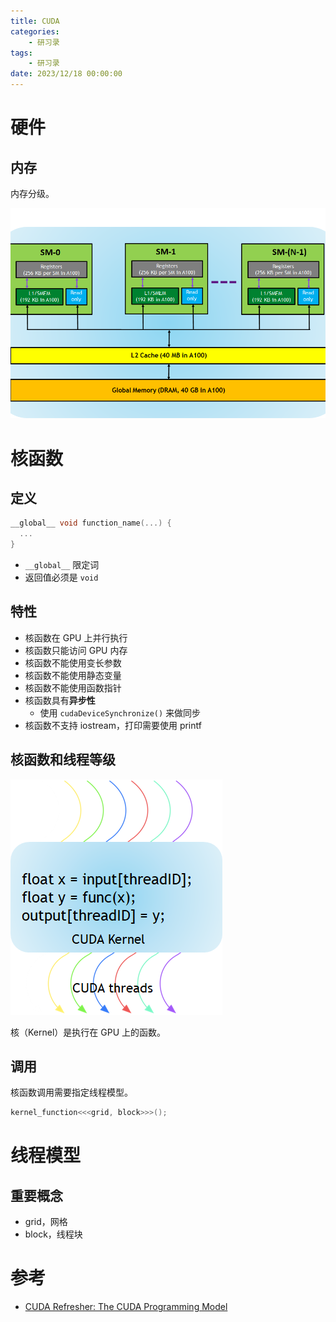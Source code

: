 ```yaml
---
title: CUDA
categories: 
    - 研习录
tags:
    - 研习录
date: 2023/12/18 00:00:00
---
```


# 硬件

## 内存

内存分级。

![img](cuda/memory-hierarchy-in-gpus-2.png)

# 核函数

## 定义

```c++
__global__ void function_name(...) {
  ...
}
```

- `__global__` 限定词
- 返回值必须是 `void`

## 特性

- 核函数在 GPU 上并行执行
- 核函数只能访问 GPU 内存
- 核函数不能使用变长参数
- 核函数不能使用静态变量
- 核函数不能使用函数指针
- 核函数具有**异步性**
  - 使用 `cudaDeviceSynchronize()` 来做同步
- 核函数不支持 iostream，打印需要使用 printf

## 核函数和线程等级

![img](cuda/kernel-as-function.png)

核（Kernel）是执行在 GPU 上的函数。

## 调用

核函数调用需要指定线程模型。

```c++
kernel_function<<<grid, block>>>();
```

# 线程模型

## 重要概念

- grid，网格
- block，线程块

# 参考

- [CUDA Refresher: The CUDA Programming Model](https://developer.nvidia.com/blog/cuda-refresher-cuda-programming-model/)